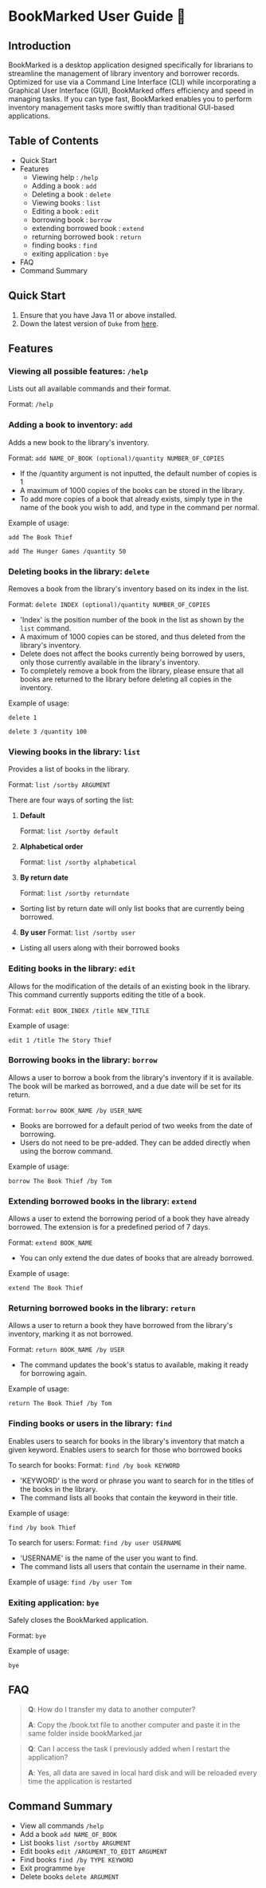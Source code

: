 # BookMarked User Guide 📖

## Introduction

BookMarked is a desktop application designed specifically for librarians to streamline
the management of library inventory and borrower records. Optimized for use via a
Command Line Interface (CLI) while incorporating a Graphical User Interface (GUI),
BookMarked offers efficiency and speed in managing tasks. If you can type fast,
BookMarked enables you to perform inventory management tasks more swiftly than
traditional GUI-based applications.

## Table of Contents
- Quick Start
- Features
  - Viewing help : `/help`
  - Adding a book : `add`
  - Deleting a book : `delete`
  - Viewing books : `list`
  - Editing a book : `edit`
  - borrowing book : `borrow`
  - extending borrowed book : `extend`
  - returning borrowed book : `return`
  - finding books : `find`
  - exiting application : `bye`
- FAQ
- Command Summary

## Quick Start

1. Ensure that you have Java 11 or above installed.
1. Down the latest version of `Duke` from [here](http://link.to/duke).

## Features
### Viewing all possible features: `/help`
Lists out all available commands and their format.

Format: `/help`

### Adding a book to inventory: `add`
Adds a new book to the library's inventory.

Format: `add NAME_OF_BOOK (optional)/quantity NUMBER_OF_COPIES`

* If the /quantity argument is not inputted, the default number of copies is 1
* A maximum of 1000 copies of the books can be stored in the library.
* To add more copies of a book that already exists, simply type in the name of the book 
you wish to add, and type in the command per normal.

Example of usage:

`add The Book Thief`

`add The Hunger Games /quantity 50`

### Deleting books in the library: `delete`
Removes a book from the library's inventory based on its index in the list.

Format: `delete INDEX (optional)/quantity NUMBER_OF_COPIES`

* 'Index' is the position number of the book in the list as shown by the `list` command.
* A maximum of 1000 copies can be stored, and thus deleted from the library's inventory.
* Delete does not affect the books currently being borrowed by users, only those currently
   available in the library's inventory.
* To completely remove a book from the library, please ensure that all books are returned
  to the library before deleting all copies in the inventory.

Example of usage:

`delete 1`

`delete 3 /quantity 100`

### Viewing books in the library: `list`
Provides a list of books in the library.

Format: `list /sortby ARGUMENT`



There are four ways of sorting the list:
1. **Default**

   Format: `list /sortby default`


2. **Alphabetical order**

   Format: `list /sortby alphabetical`


3. **By return date**

   Format: `list /sortby returndate`
* Sorting list by return date will only list books
  that are currently being borrowed.

4. **By user**
    Format: `list /sortby user`
* Listing all users along with their borrowed books


### Editing books in the library: `edit`
Allows for the modification of the details of an existing book in the library. 
This command currently supports editing the title of a book.

Format: `edit BOOK_INDEX /title NEW_TITLE`

Example of usage:

`edit 1 /title The Story Thief`

### Borrowing books in the library: `borrow`
Allows a user to borrow a book from the library's inventory if it is available. 
The book will be marked as borrowed, and a due date will be set for its return.

Format: `borrow BOOK_NAME /by USER_NAME`

* Books are borrowed for a default period of two weeks from the date of borrowing.
* Users do not need to be pre-added. They can be added directly when using the borrow command. 


Example of usage:

`borrow The Book Thief /by Tom`

### Extending borrowed books in the library: `extend`
Allows a user to extend the borrowing period of a book they have already borrowed. 
The extension is for a predefined period of 7 days.

Format: `extend BOOK_NAME`

* You can only extend the due dates of books that are already borrowed. 

Example of usage:

`extend The Book Thief`

### Returning borrowed books in the library: `return`
Allows a user to return a book they have borrowed from the library's inventory, marking it as not borrowed.

Format: `return BOOK_NAME /by USER`

* The command updates the book's status to available, making it ready for borrowing again.

Example of usage:

`return The Book Thief /by Tom`

### Finding books or users in the library: `find`
Enables users to search for books in the library's inventory that match a given keyword.
Enables users to search for those who borrowed books

To search for books:
Format: `find /by book KEYWORD`

* 'KEYWORD' is the word or phrase you want to search for in the titles of the books in the library.
* The command lists all books that contain the keyword in their title.

Example of usage:

`find /by book Thief`

To search for users:
Format: `find /by user USERNAME`

* 'USERNAME' is the name of the user you want to find.
* The command lists all users that contain the username in their name.

Example of usage:
`find /by user Tom`

### Exiting application: `bye`
Safely closes the BookMarked application.

Format: `bye`

Example of usage: 

`bye`

## FAQ
> **Q**: How do I transfer my data to another computer?
>
> **A**: Copy the /book.txt file to another computer and paste it in the
> same folder inside bookMarked.jar

> **Q**: Can I access the task I previously added when I restart the application?
>
> **A**: Yes, all data are saved in local hard disk and will be reloaded every time
> the application is restarted

## Command Summary

* View all commands `/help`
* Add a book `add NAME_OF_BOOK`
* List books `list /sortby ARGUMENT`
* Edit books `edit /ARGUMENT_TO_EDIT ARGUMENT`
* Find books `find /by TYPE KEYWORD`
* Exit programme `bye`
* Delete books `delete ARGUMENT`
